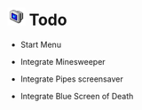 
# ![](images/icons/shutdown-32x32.png) Todo

* Start Menu

* Integrate Minesweeper

* Integrate Pipes screensaver

* Integrate Blue Screen of Death

